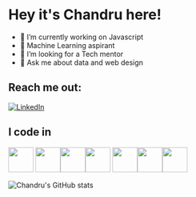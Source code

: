 # Hey it's Chandru here!

- 🔭 I’m currently working on Javascript
- 🌱 Machine Learning aspirant
- 👯 I’m looking for a Tech mentor
- 💬 Ask me about data and web design
## Reach me out:
[![LinkedIn](https://img.shields.io/badge/LinkedIn-%230077B5.svg?logo=linkedin&logoColor=white)](https://www.linkedin.com/in/chandrum0205/) 

## I code in
<img height="50" width="50" src="https://img.icons8.com/color/48/000000/python.png" /> <img height="50" width="50" src="https://img.icons8.com/color/48/000000/c-programming.png" /><img height="50" width="50" src="https://img.icons8.com/color/48/000000/java-coffee-cup-logo.png" /><img height="50" width="50" src="https://img.icons8.com/color/48/000000/html-5.png" /> <img height="50" width="50" src="https://img.icons8.com/color/48/000000/css3.png" /><img height="50" width="50" src="https://img.icons8.com/color/48/000000/javascript.png"/><img height="50" width="50" src="https://img.icons8.com/color/48/000000/mysql-logo.png"/>

![Chandru's GitHub stats](https://github-readme-stats.vercel.app/api?username=hareesh-r&theme=dark&show_icons=true&&hide=issues,contribs)
